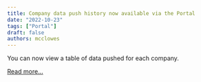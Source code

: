 ```yaml
---
title: Company data push history now available via the Portal
date: "2022-10-23"
tags: ["Portal"]
draft: false
authors: mcclowes
---
```


You can now view a table of data pushed for each company.

<!--truncate-->

[Read more...](/configure/portal/pull-and-push-history#push-history)